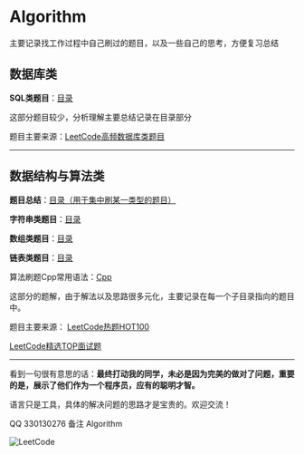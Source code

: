 # Algorithm

主要记录找工作过程中自己刷过的题目，以及一些自己的思考，方便复习总结

## 数据库类

**SQL类题目**：[目录](SQL/README.md)

这部分题目较少，分析理解主要总结记录在目录部分

题目主要来源：[LeetCode高频数据库类题目](https://leetcode-cn.com/problemset/database/)

---

## 数据结构与算法类

**题目总结**：[目录（用于集中刷某一类型的题目）](LeetCode.md)

**字符串类题目**：[目录](字符串/README.md)

**数组类题目**：[目录](数组/README.md)

**链表类题目**：[目录](链表/README.md)

算法刷题Cpp常用语法：[Cpp](Cpp.md)

这部分的题解，由于解法以及思路很多元化，主要记录在每一个子目录指向的题目中。

题目主要来源：
[LeetCode热题HOT100](https://leetcode-cn.com/problemset/hot-100/)

[LeetCode精选TOP面试题](https://leetcode-cn.com/problemset/leetcode-top/)

---

看到一句很有意思的话：**最终打动我的同学，未必是因为完美的做对了问题，重要的是，展示了他们作为一个程序员，应有的聪明才智。**

语言只是工具，具体的解决问题的思路才是宝贵的。欢迎交流！

QQ 330130276 备注 Algorithm

![LeetCode](LeetCode.jpeg)
